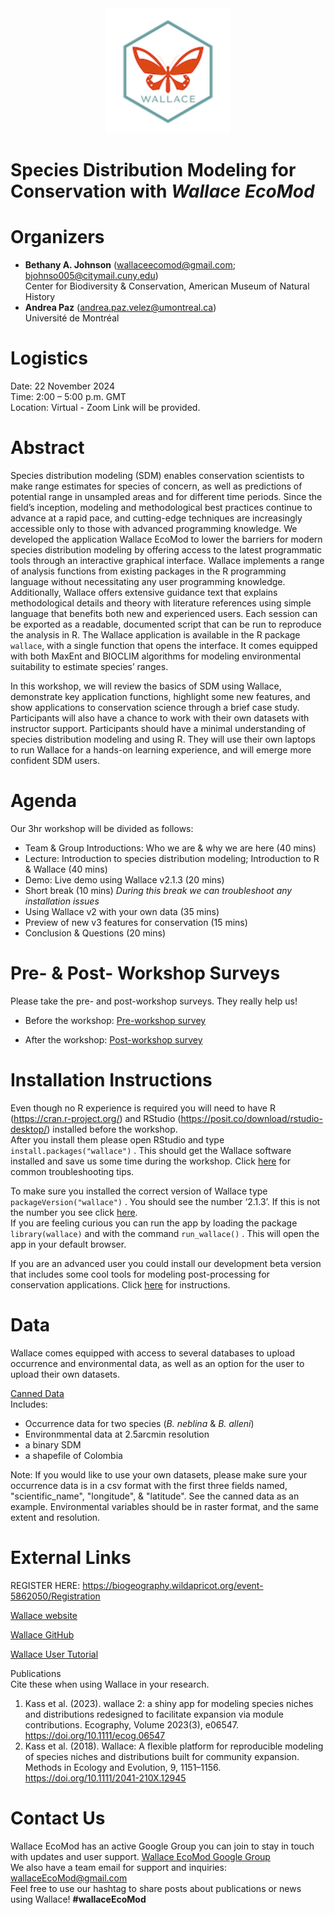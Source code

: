 <div align="center">
	<img src="logo.png" width="200">
</div>

# Species Distribution Modeling for Conservation with *Wallace EcoMod*

# Organizers

-   **Bethany A. Johnson** (wallaceecomod@gmail.com; bjohnso005@citymail.cuny.edu)  
    Center for Biodiversity & Conservation, American Museum of Natural History  
-   **Andrea Paz** (andrea.paz.velez@umontreal.ca)  
    Université de Montréal

# Logistics
Date: 22 November 2024  
Time: 2:00 – 5:00 p.m. GMT  
Location: Virtual - Zoom Link will be provided.  

# Abstract
Species distribution modeling (SDM) enables conservation scientists to make range
estimates for species of concern, as well as predictions of potential range in unsampled areas
and for different time periods. Since the field’s inception, modeling and methodological best
practices continue to advance at a rapid pace, and cutting-edge techniques are increasingly
accessible only to those with advanced programming knowledge. We developed the application
Wallace EcoMod to lower the barriers for modern species distribution modeling by offering
access to the latest programmatic tools through an interactive graphical interface. Wallace
implements a range of analysis functions from existing packages in the R programming
language without necessitating any user programming knowledge. Additionally, Wallace offers
extensive guidance text that explains methodological details and theory with literature
references using simple language that benefits both new and experienced users. Each session
can be exported as a readable, documented script that can be run to reproduce the analysis in
R. The Wallace application is available in the R package `wallace`, with a single function that
opens the interface. It comes equipped with both MaxEnt and BIOCLIM algorithms for modeling
environmental suitability to estimate species’ ranges.  

In this workshop, we will review the basics of SDM using Wallace, demonstrate key application
functions, highlight some new features, and show applications to conservation science through
a brief case study. Participants will also have a chance to work with their own datasets with
instructor support. Participants should have a minimal understanding of species distribution
modeling and using R. They will use their own laptops to run Wallace for a hands-on learning
experience, and will emerge more confident SDM users.  

# Agenda
Our 3hr workshop will be divided as follows:
-   Team & Group Introductions: Who we are & why we are here (40 mins)
-   Lecture: Introduction to species distribution modeling; Introduction to R & Wallace (40 mins)
-   Demo: Live demo using Wallace v2.1.3 (20 mins)
-   Short break (10 mins) *During this break we can troubleshoot any installation issues*
-   Using Wallace v2 with your own data (35 mins)
-   Preview of new v3 features for conservation (15 mins)
-   Conclusion & Questions (20 mins)

# Pre- & Post- Workshop Surveys

Please take the pre- and post-workshop surveys. They really help us!

-   Before the workshop: <a href="https://forms.gle/MSMMiShENFYePt6N8" target="_blank">Pre-workshop survey</a>

-   After the workshop: <a href="https://forms.gle/mpxaP5Ypskjjqq7A8" target="_blank">Post-workshop survey</a>

# Installation Instructions
Even though no R experience is required you will need to have R (https://cran.r-project.org/) and RStudio (https://posit.co/download/rstudio-desktop/) installed before the workshop.  
After you install them please open RStudio and type `install.packages("wallace")` . This should get the Wallace software installed and save us some time during the workshop. Click <a href="https://docs.google.com/document/d/1KNA4Ih7xljer_lncXDbfR6WefSg8dsSKgRSMbvfjd4Q/edit?tab=t.0#heading=h.nclqola3ytao" target="_blank">here</a> for common troubleshooting tips.  

To make sure you installed the correct version of Wallace type `packageVersion("wallace")` .
You should see the number ‘2.1.3’.  If this is not the number you see click <a href="https://docs.google.com/document/d/1KNA4Ih7xljer_lncXDbfR6WefSg8dsSKgRSMbvfjd4Q/edit?tab=t.0#heading=h.3czgf2p7ju41" target="_blank">here</a>.  
If you are feeling curious you can run the app by loading the package `library(wallace)` and with the command `run_wallace()` . This will open the app in your default browser.  

If you are an advanced user you could install our development beta version that includes some cool tools for modeling post-processing for conservation applications. Click <a href="https://docs.google.com/document/d/1KNA4Ih7xljer_lncXDbfR6WefSg8dsSKgRSMbvfjd4Q/edit?tab=t.0#heading=h.aqjz8jfgnv9i" target="_blank">here</a> for instructions.

# Data
Wallace comes equipped with access to several databases to upload occurrence and environmental data, as well as an option for the user to upload their own datasets.  

<a href="https://drive.google.com/drive/folders/1oqBpCfFLlUUAMtg_63JUX5jpfGgdnw20?usp=sharing" target="_blank">Canned Data</a>  
Includes:  
- Occurrence data for two species (*B. neblina* & *B. alleni*)  
- Environmmental data at 2.5arcmin resolution  
- a binary SDM  
- a shapefile of Colombia

Note: If you would like to use your own datasets, please make sure your occurrence data is in a csv format with the first three fields named, "scientific_name", "longitude", & "latitude". See the canned data as an example. Environmental variables should be in raster format, and the same extent and resolution.


# External Links

REGISTER HERE: https://biogeography.wildapricot.org/event-5862050/Registration

<a href="https://wallaceecomod.github.io/" target="_blank">Wallace website</a>  

<a href="https://github.com/wallaceEcoMod" target="_blank">Wallace GitHub</a>  

<a href="https://wallaceecomod.github.io/wallace/articles/tutorial-v2.html" target="_blank">Wallace User Tutorial</a>  

Publications  
Cite these when using Wallace in your research.  
1.  Kass et al. (2023). wallace 2: a shiny app for modeling species niches and distributions redesigned to facilitate expansion via module contributions. Ecography, Volume 2023(3), e06547. <a href="https://doi.org/10.1111/ecog.06547" target="_blank">https://doi.org/10.1111/ecog.06547</a> 
2. Kass et al. (2018). Wallace: A flexible platform for reproducible modeling of species niches and distributions built for community expansion. Methods in Ecology and Evolution, 9, 1151–1156. <a href="https://doi.org/10.1111/2041-210X.12945" target="_blank">https://doi.org/10.1111/2041-210X.12945</a>  

# Contact Us
Wallace EcoMod has an active Google Group you can join to stay in touch with updates and user support.  <a href="https://groups.google.com/g/wallaceecomod" target="_blank">Wallace EcoMod Google Group</a>  
We also have a team email for support and inquiries: wallaceEcoMod@gmail.com  
Feel free to use our hashtag to share posts about publications or news using Wallace! **#wallaceEcoMod**

